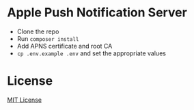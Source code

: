 # Apple Push Notification Server

- Clone the repo
- Run `composer install`
- Add APNS certificate and root CA
- `cp .env.example .env` and set the appropriate values

# License

[MIT License](LICENSE.md)

